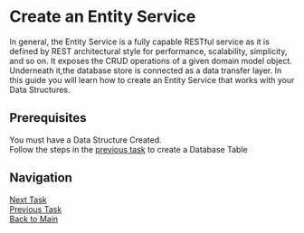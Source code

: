 # Create an Entity Service
In general, the Entity Service is a fully capable RESTful service as it is defined by REST architectural style for performance, scalability, simplicity, and so on. It exposes the CRUD operations of a given domain model object. Underneath it,the database store is connected as a data transfer layer. In this guide you will learn how to create an Entity Service that works with your Data Structures.

## Prerequisites
You must have a Data Structure Created.</br>
Follow the steps in the [previous task](https://github.com/dirigiblelabs/curriculum/blob/master/IvoYakov/DirigibleDoc/Guides/CreateDatabaseTable.md) to create a Database Table
## Navigation
[Next Task](https://github.com/dirigiblelabs/curriculum/blob/master/IvoYakov/DirigibleDoc/Guides/CreateUserInterface.md)</br>
[Previous Task](https://github.com/dirigiblelabs/curriculum/blob/master/IvoYakov/DirigibleDoc/Guides/CreateDatabaseTable.md)</br>
[Back to Main](https://github.com/dirigiblelabs/curriculum/blob/master/IvoYakov/DirigibleDoc/)
